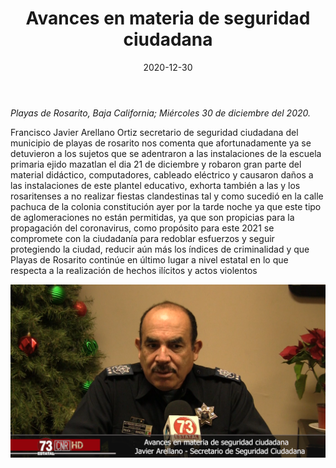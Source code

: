 ﻿---
layout: blog
title:  "Avances en materia de seguridad ciudadana"
date:   2020-12-30
categories: rosarito
permalink: /:categories/:title:output_ext
image: /img/cnr/2020-12-30-avances-en-materia-de-seguridad-ciudadana.png
alt: "Avances en materia de seguridad ciudadana"
autor: 
---


*Playas de Rosarito, Baja California; Miércoles 30 de diciembre del 2020.*


Francisco Javier Arellano Ortiz secretario de seguridad ciudadana del municipio de playas de rosarito nos comenta que afortunadamente ya se detuvieron a los sujetos que se adentraron a las instalaciones de la escuela primaria ejido mazatlan el dia 21 de diciembre y robaron gran parte del material didáctico, computadores, cableado eléctrico y causaron daños a las instalaciones de este plantel educativo, exhorta también a las y los rosaritenses a no realizar fiestas clandestinas tal y como sucedió en la calle pachuca de la colonia constitución ayer por la tarde noche ya que este tipo de aglomeraciones no están permitidas, ya que son propicias para la propagación del coronavirus, como propósito para este 2021 se compromete con la ciudadanía para redoblar esfuerzos y seguir protegiendo la ciudad, reducir aún más los índices de criminalidad y que Playas de Rosarito continúe en último lugar a nivel estatal en lo que respecta a la realización de hechos ilícitos y actos violentos

<div id="carouselExampleSlidesOnly" class="carousel slide" data-ride="carousel">
  <div class="carousel-inner">
    <div class="carousel-item active">
       <img class="d-block w-100" src="/img/cnr/2020-12-30-avances-en-materia-de-seguridad-ciudadana.png" loading="lazy"  alt="Avances en materia de seguridad ciudadana">
    </div>
  </div>
</div>